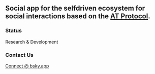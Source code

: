## Social app for the selfdriven ecosystem for social interactions based on the [AT Protocol](https://atproto.com).

### Status
Research & Development

### Contact Us
[Connect @ bsky.app](https://bsky.app/profile/markbyers.selfdriven.social)

